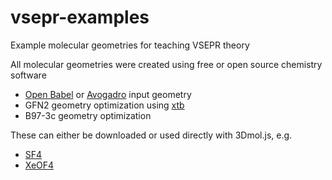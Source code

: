 # vsepr-examples
Example molecular geometries for teaching VSEPR theory

All molecular geometries were created using free or open source chemistry software
- [Open Babel](https://openbabel.org/) or [Avogadro](https://two.avogadro.cc/) input geometry
- GFN2 geometry optimization using [xtb](https://xtb-docs.readthedocs.io/en/latest/index.html)
- B97-3c geometry optimization

These can either be downloaded or used directly with 3Dmol.js, e.g.
- [SF4](https://3dmol.org/viewer.html?url=https://raw.githubusercontent.com/PittChemistry/vsepr-examples/refs/heads/main/5/SF4.xyz&select=all&style=stick;sphere:colorscheme~Jmol,scale~0.4&select=all&surface=opacity:0.5;color:white)
- [XeOF4](https://3dmol.org/viewer.html?url=https://raw.githubusercontent.com/PittChemistry/vsepr-examples/refs/heads/main/6/XeOF4.xyz&select=all&style=stick;sphere:colorscheme~Jmol,scale~0.4&select=all&surface=opacity:0.5;color:white)
